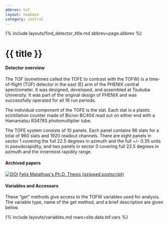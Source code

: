 ```yaml
---
abbrev: tof
layout: newbase
category: central
---
```

{% include layouts/find_detector_title.md abbrev=page.abbrev %}
# {{ title }}

#### Detector overview
The TOF
(sometimes called the TOFE to contrast with the TOFW)
is a time-of-flight (TOF) detector in the east (E) arm of the PHENIX central
spectrometer.  It was designed, developed, and assembled at Tsukuba University.  It was
part of the original design of PHENIX and was successfully operated for all 16 run
periods.

The individual component of the TOFE is the slat.  Each slat is a plastic scintillation
counter made of Bicron BC404 read out on either end with a Hamamatsu R3478S
photomultiplier tube.

The TOFE system consists of 10 panels.  Each panel contains 96 slats for a total of 960
slats and 1920 readout channels.  There are eight panels in sector 1 covering the full
22.5 degrees in azimuth and the full +/- 0.35 units in pseudorapidity, and two panels in
sector 0 covering full 22.5 degrees in azimuth and the innermost rapidity range.



#### Archived papers
[![DOI](https://zenodo.org/badge/DOI/10.5281/zenodo.3766511.svg)](https://doi.org/10.5281/zenodo.3766511)
[Felix Matathias's Ph.D. Thesis (gzipped postscript)](https://www.phenix.bnl.gov/phenix/WWW/talk/archive/theses/2004/Matathias_Felix-thesis.ps.gz)



#### Variables and Accessors
These “get” methods give access to the TOFW variables used for analysis. The variable type, name of the get method, and a brief description are given below.

{% include layouts/variables.md rows=site.data.tof.vars %}


